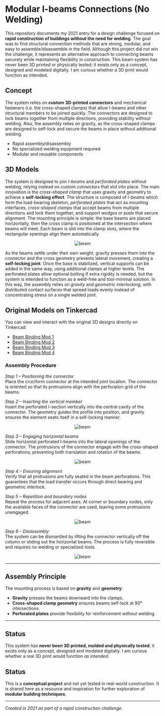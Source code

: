 # Modular I-beams Connections (No Welding)

This repository documents my 2021 entry for a design challenge focused on **rapid construction of buildings without the need for welding**. The goal was to find structural connection methods that are strong, modular, and easy to assemble/disassemble in the field. Although this project did not win the challenge, it represents an alternative approach to connecting beams securely while maintaining flexibility in construction. This beam system has never been 3D printed or physically tested; it exists only as a concept, designed and modeled digitally. I am curious whether a 3D print would function as intended.

## Concept

The system relies on **custom 3D-printed connectors** and mechanical fasteners (i.e. the cross-shaped clamps) that allow I-beams and other structural members to be joined quickly. The connectors are designed to lock beams together from multiple directions, providing stability without welding. Also, the assembly relies on gravity, as the cross-shaped clamps are designed to self-lock and secure the beams in place without additional welding.

- Rapid assembly/disassembly  
- No specialized welding equipment required  
- Modular and reusable components  

## 3D Models

The system is designed to join <i>I-beams</i> and <i>perforated plates</i> without welding, relying instead on custom <i>connectors</i> that slot into place. The main innovation is the <i>cross-shaped clamp</i> that uses gravity and geometry to achieve a <b>self-locking effect</b>. The structure is composed of <i>I-beams</i> which form the load-bearing skeleton, <i>perforated plates</i> that act as mounting interfaces, <i>cross-shaped clamps</i> that accept beams from multiple directions and lock them together, and <i>support wedges or pads</i> that secure alignment. The mounting principle is simple: the base beams are placed horizontally, then the cross clamp is positioned at the intersection where beams will meet. Each beam is slid into the clamp slots, where the rectangular openings align them automatically.

<div align="center">
  <img src="https://github.com/Gagniuc/Non-Welded-Structural-Beam-Joints/blob/main/img/abstract-side.png" alt="beam">
</div>

As the beams settle under their own weight, gravity presses them into the connector and the cross geometry prevents lateral movement, creating a <b>self-locking joint</b>. Once the base is stabilized, vertical supports can be added in the same way, using additional clamps at higher levels. The perforated plates allow optional bolting if extra rigidity is needed, but the system is intended to function as a weld-free and tool-minimal solution. In this way, the assembly relies on <i>gravity</i> and <i>geometric interlocking</i>, with distributed contact surfaces that spread loads evenly instead of concentrating stress on a single welded joint.  

## Original Models on Tinkercad

You can view and interact with the original 3D designs directly on Tinkercad:

- [Beam Binding Mod 1](https://www.tinkercad.com/things/8ZvYYCPgAwp-gagniuc-beam-binding-mod-1)  
- [Beam Binding Mod 2](https://www.tinkercad.com/things/acZ6fLl6scF-gagniuc-beam-binding-mod-2)  
- [Beam Binding Mod 3](https://www.tinkercad.com/things/ae3SANVkH5d-gagniuc-beam-binding-mod-3)  
- [Beam Binding Mod 4](https://www.tinkercad.com/things/hHmCYtFYW13-gagniuc-beam-binding-mod-4)








### Assembly Procedure  

<i>Step 1 – Positioning the connector</i>  
Place the cruciform connector at the intended joint location. The connector is oriented so that its protrusions align with the perforation grid of the beams.  

<i>Step 2 – Inserting the vertical member</i>  
Insert the perforated I-section vertically into the central cavity of the connector. The geometry guides the profile into position, and gravity ensures the element seats itself in a self-locking manner.  

<div align="center">
  <img src="https://github.com/Gagniuc/Non-Welded-Structural-Beam-Joints/blob/main/img/pole-out.gif" alt="beam">
</div>

<i>Step 3 – Engaging horizontal beams</i>  
Slide horizontal perforated I-beams into the lateral openings of the connector. The protrusions of the connector engage with the cross-shaped perforations, preventing both translation and rotation of the beams.  

<div align="center">
  <img src="https://github.com/Gagniuc/Non-Welded-Structural-Beam-Joints/blob/main/img/beam-in.gif" alt="beam">
</div>

<i>Step 4 – Ensuring alignment</i>  
Verify that all protrusions are fully seated in the beam perforations. This guarantees that the load transfer occurs through direct bearing and geometric interlock.  

<i>Step 5 – Repetition and boundary nodes</i>  
Repeat the process for adjacent axes. At corner or boundary nodes, only the available faces of the connector are used, leaving some protrusions unengaged.  

<div align="center">
  <img src="https://github.com/Gagniuc/Non-Welded-Structural-Beam-Joints/blob/main/img/rotate.gif" alt="beam">
</div>

<i>Step 6 – Disassembly</i>  
The system can be dismantled by lifting the connector vertically off the column or sliding out the horizontal beams. The process is fully reversible and requires no welding or specialized tools.  

<div align="center">
  <img src="https://github.com/Gagniuc/Non-Welded-Structural-Beam-Joints/blob/main/img/pole-in.gif" alt="beam">
</div>

---

## Assembly Principle  

The mounting process is based on <b>gravity</b> and <b>geometry</b>:  
- <b>Gravity</b> presses the beams downward into the clamps.  
- <b>Cross-shaped clamp geometry</b> ensures beams self-lock at 90° intersections.  
- <b>Perforated plates</b> provide flexibility for reinforcement without welding.  

---

## Status  

This system has <b>never been 3D printed, molded and physically tested</b>; it exists only as a concept, designed and modeled digitally. I am curious whether a real 3D print would function <i>as intended</i>.  



## Status

This is a **conceptual project** and not yet tested in real-world construction. It is shared here as a resource and inspiration for further exploration of **modular building techniques**.  

---
*Created in 2021 as part of a rapid construction challenge.*
